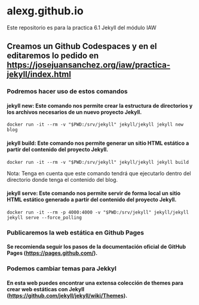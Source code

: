 # alexg.github.io
Este repositorio es para la practica 6.1 Jekyll del módulo IAW

## Creamos un Github Codespaces y en el editaremos lo pedido en https://josejuansanchez.org/iaw/practica-jekyll/index.html
### Podremos hacer uso de estos comandos
#### jekyll new: Este comando nos permite crear la estructura de directorios y los archivos necesarios de un nuevo proyecto Jekyll.
```
docker run -it --rm -v "$PWD:/srv/jekyll" jekyll/jekyll jekyll new blog
```
#### jekyll build: Este comando nos permite generar un sitio HTML estático a partir del contenido del proyecto Jekyll.
```
docker run -it --rm -v "$PWD:/srv/jekyll" jekyll/jekyll jekyll build
```
Nota: Tenga en cuenta que este comando tendrá que ejecutarlo dentro del directorio donde tenga el contenido del blog.
#### jekyll serve: Este comando nos permite servir de forma local un sitio HTML estático generado a partir del contenido del proyecto Jekyll.
```
docker run -it --rm -p 4000:4000 -v "$PWD:/srv/jekyll" jekyll/jekyll jekyll serve --force_polling
```

### Publicaremos la web estática en Github Pages
#### Se recomienda seguir los pasos de la documentación oficial de GitHub Pages (https://pages.github.com/).

### Podemos cambiar temas para Jekkyl
#### En esta web puedes encontrar una extensa colección de themes para crear web estáticas con Jekyll (https://github.com/jekyll/jekyll/wiki/Themes).
